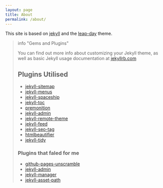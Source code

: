 ```yaml
---
layout: page
title: About
permalink: /about/
---
```


This site is based on [jekyll](https://jekyllrb.com/) and the [leap-day](https://github.com/pages-themes/leap-day) theme. 

> info "Gems and Plugins"
> 
> You can find out more info about customizing your Jekyll theme, as well as basic Jekyll usage documentation at [jekyllrb.com](https://jekyllrb.com/)
> 
> ## Plugins Utilised
> 
> - [jekyll-sitemap](https://github.com/jekyll/jekyll-sitemap?tab=readme-ov-file#usage)
> - [jekyll-menus](https://github.com/forestryio/jekyll-menus/?tab=readme-ov-file#usage)
> - [jekyll-spaceship](https://github.com/jeffreytse/jekyll-spaceship?tab=readme-ov-file#usage)
> - [jekyll-toc](https://github.com/toshimaru/jekyll-toc?tab=readme-ov-file#usage)
> - [premonition](https://github.com/lazee/premonition?tab=readme-ov-file#usage)
> - [jekyll-admin](https://github.com/jekyll/jekyll-admin?tab=readme-ov-file#usage)
> - [jekyll-remote-theme](https://github.com/benbalter/jekyll-remote-theme?tab=readme-ov-file#usage)
> - [jekyll-feed](https://github.com/jekyll/jekyll-feed?tab=readme-ov-file#usage)
> - [jekyll-seo-tag](https://github.com/jekyll/jekyll-seo-tag?tab=readme-ov-file#what-it-does)
> - [htmlbeautifier](https://github.com/threedaymonk/htmlbeautifier?tab=readme-ov-file#usage)
> - [jekyll-tidy](https://github.com/apsislabs/jekyll-tidy?tab=readme-ov-file#usage)
> 
>   
> ### Plugins that faled for me
> - [github-pages-unscramble](https://github.com/jamesluberda/github-pages-unscramble?tab=readme-ov-file#usage)
> - [jekyll-admin](https://github.com/jekyll/jekyll-admin?tab=readme-ov-file#usage)
> - [jekyll-manager](https://github.com/ashmaroli/jekyll-manager?tab=readme-ov-file#usage)
> - [jekyll-asset-path](https://github.com/samrayner/jekyll-asset-path-plugin?tab=readme-ov-file#jekyll-asset-path-tag)
>
